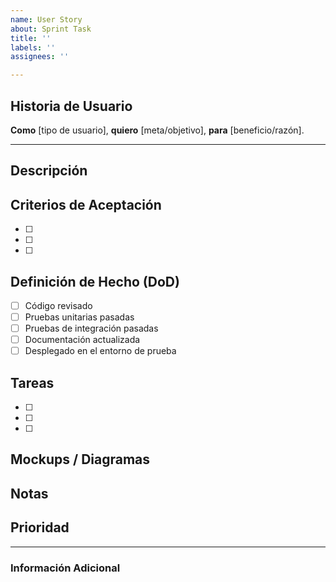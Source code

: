 ```yaml
---
name: User Story
about: Sprint Task
title: ''
labels: ''
assignees: ''

---
```


## Historia de Usuario

**Como** [tipo de usuario],
**quiero** [meta/objetivo],
**para** [beneficio/razón].

---

## Descripción

<!-- Describa detalladamente la tarea. Proporcione cualquier contexto adicional necesario para entender la tarea. -->

## Criterios de Aceptación

<!-- Liste los criterios que deben cumplirse para considerar que la tarea está completada y funcionando correctamente. -->

- [ ] <!-- Ejemplo: La nueva página de inicio se carga en menos de 3 segundos -->
- [ ] <!-- Ejemplo: El usuario puede iniciar sesión con sus credenciales -->
- [ ] <!-- Ejemplo: La funcionalidad X está disponible en el menú de navegación -->

## Definición de Hecho (DoD)

<!-- Liste los elementos necesarios para considerar que la tarea está "hecha" y lista para revisión. -->

- [ ] Código revisado
- [ ] Pruebas unitarias pasadas
- [ ] Pruebas de integración pasadas
- [ ] Documentación actualizada
- [ ] Desplegado en el entorno de prueba

## Tareas

<!-- Desglose las subtareas necesarias para completar la historia de usuario. -->

- [ ] <!-- Ejemplo: Diseñar la interfaz de usuario -->
- [ ] <!-- Ejemplo: Implementar la lógica de negocio -->
- [ ] <!-- Ejemplo: Escribir las pruebas unitarias -->

## Mockups / Diagramas

<!-- Opcional: Añada cualquier mockup, diagrama o esquema que ayude a entender mejor la tarea. -->

## Notas

<!-- Cualquier otra nota o comentario adicional -->

## Prioridad

<!-- Baja / Media / Alta -->

---

### Información Adicional

<!-- Agregue cualquier otra información relevante que pueda ser útil para la implementación de la tarea. -->
